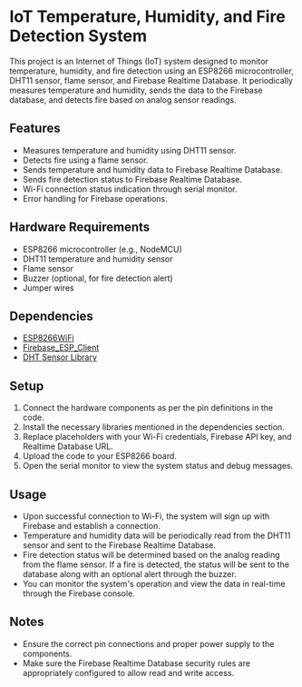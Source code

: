 # IoT Temperature, Humidity, and Fire Detection System

This project is an Internet of Things (IoT) system designed to monitor temperature, humidity, and fire detection using an ESP8266 microcontroller, DHT11 sensor, flame sensor, and Firebase Realtime Database. It periodically measures temperature and humidity, sends the data to the Firebase database, and detects fire based on analog sensor readings.

## Features

- Measures temperature and humidity using DHT11 sensor.
- Detects fire using a flame sensor.
- Sends temperature and humidity data to Firebase Realtime Database.
- Sends fire detection status to Firebase Realtime Database.
- Wi-Fi connection status indication through serial monitor.
- Error handling for Firebase operations.

## Hardware Requirements

- ESP8266 microcontroller (e.g., NodeMCU)
- DHT11 temperature and humidity sensor
- Flame sensor
- Buzzer (optional, for fire detection alert)
- Jumper wires

## Dependencies

- [ESP8266WiFi](https://github.com/esp8266/Arduino/tree/master/libraries/ESP8266WiFi)
- [Firebase_ESP_Client](https://github.com/mobizt/Firebase-ESP8266)
- [DHT Sensor Library](https://github.com/adafruit/DHT-sensor-library)

## Setup

1. Connect the hardware components as per the pin definitions in the code.
2. Install the necessary libraries mentioned in the dependencies section.
3. Replace placeholders with your Wi-Fi credentials, Firebase API key, and Realtime Database URL.
4. Upload the code to your ESP8266 board.
5. Open the serial monitor to view the system status and debug messages.

## Usage

- Upon successful connection to Wi-Fi, the system will sign up with Firebase and establish a connection.
- Temperature and humidity data will be periodically read from the DHT11 sensor and sent to the Firebase Realtime Database.
- Fire detection status will be determined based on the analog reading from the flame sensor. If a fire is detected, the status will be sent to the database along with an optional alert through the buzzer.
- You can monitor the system's operation and view the data in real-time through the Firebase console.

## Notes

- Ensure the correct pin connections and proper power supply to the components.
- Make sure the Firebase Realtime Database security rules are appropriately configured to allow read and write access.
